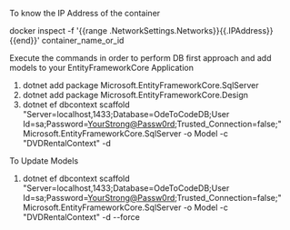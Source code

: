 ﻿To know the IP Address of the container

docker inspect -f '{{range .NetworkSettings.Networks}}{{.IPAddress}}{{end}}' container_name_or_id


Execute the commands in order to perform DB first approach and add models to your EntityFrameworkCore Application

1. dotnet add package Microsoft.EntityFrameworkCore.SqlServer
2. dotnet add package Microsoft.EntityFrameworkCore.Design
3. dotnet ef dbcontext scaffold "Server=localhost,1433;Database=OdeToCodeDB;User Id=sa;Password=<YourStrong@Passw0rd>;Trusted_Connection=false;" Microsoft.EntityFrameworkCore.SqlServer -o Model -c "DVDRentalContext" -d

To Update Models

1. dotnet ef dbcontext scaffold "Server=localhost,1433;Database=OdeToCodeDB;User Id=sa;Password=<YourStrong@Passw0rd>;Trusted_Connection=false;" Microsoft.EntityFrameworkCore.SqlServer -o Model -c "DVDRentalContext" -d --force

